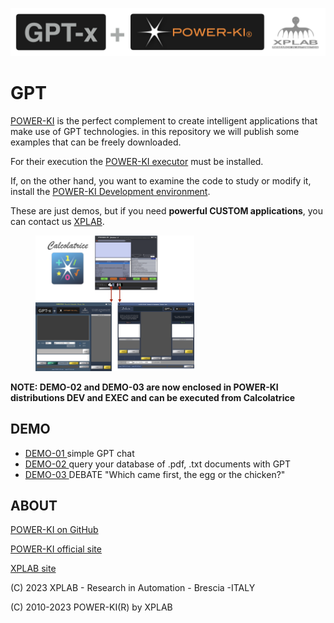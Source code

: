 ![image](GPT+PWK.png )
# GPT
<a href="http://www.power-ki.com">POWER-KI</a> is the perfect complement to create intelligent applications that make use of GPT technologies.
in this repository we will publish some examples that can be freely downloaded.

For their execution the <a href="https://github.com/POWER-KI/POWER-KI/raw/master/INSTALL-PACKAGE/Setup_PWK-EXC_PUB01.msi" download> POWER-KI executor</a> must be installed. 

If, on the other hand, you want to examine the code to study or modify it, install the  <a href="https://github.com/POWER-KI/POWER-KI/raw/master/INSTALL-PACKAGE/Setup_POWER-KI_PUB01.msi" download> POWER-KI Development environment</a>.

These are just demos, but if you need <b>powerful CUSTOM applications</b>, you can contact us <a href="http://xplab.net/CONTACTS_EN.html"> XPLAB</a>.

<figure>
    <img src="CalcGPT.png" width="60%">    
</figure>

<b>NOTE: DEMO-02 and DEMO-03 are now enclosed in POWER-KI distributions DEV and EXEC and can be executed from Calcolatrice</b>



## DEMO

*  <a href="https://github.com/POWER-KI/GPT/tree/main/DEMO-01"> DEMO-01 </a>  simple GPT chat
*  <a href="https://github.com/POWER-KI/GPT/tree/main/DEMO-02"> DEMO-02 </a>  query your database of .pdf, .txt documents with GPT 
*  <a href="https://github.com/POWER-KI/GPT/tree/main/DEMO-03"> DEMO-03 </a>  DEBATE "Which came first, the egg or the chicken?"

## ABOUT
<a href="https://github.com/POWER-KI"> POWER-KI on GitHub</a> 

<a href="http://www.power-ki.com"> POWER-KI official site</a> 

<a href="http://www.xplab.net"> XPLAB site</a> 

(C) 2023 XPLAB - Research in Automation - Brescia -ITALY

(C) 2010-2023 POWER-KI(R) by XPLAB
